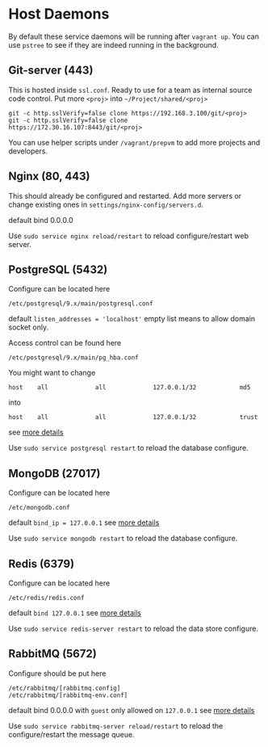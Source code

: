 Host Daemons
============
By default these service daemons will be running after `vagrant up`. You can use `pstree` to see if they are indeed running in the background.


## Git-server (443)
This is hosted inside `ssl.conf`. Ready to use for a team as internal source code control. Put more `<proj>` into `~/Project/shared/<proj>`
```
git -c http.sslVerify=false clone https://192.168.3.100/git/<proj>
git -c http.sslVerify=false clone https://172.30.16.107:8443/git/<proj>
```
You can use helper scripts under `/vagrant/prepvm` to add more projects and developers.


## Nginx (80, 443)
This should already be configured and restarted. Add more servers or change existing ones in `settings/nginx-config/servers.d`.

default bind 0.0.0.0

Use `sudo service nginx reload/restart` to reload configure/restart web server. 


## PostgreSQL (5432)
Configure can be located here
```
/etc/postgresql/9.x/main/postgresql.conf
```
default `listen_addresses = 'localhost'` empty list means to allow domain socket only.

Access control can be found here
```
/etc/postgresql/9.x/main/pg_hba.conf
```
You might want to change 
```
host    all             all             127.0.0.1/32            md5
```
into
```
host    all             all             127.0.0.1/32            trust
```
see [more details](http://www.postgresql.org/docs/devel/static/auth-pg-hba-conf.html)

Use `sudo service postgresql restart` to reload the database configure.


## MongoDB (27017)
Configure can be located here
```
/etc/mongodb.conf
```
default `bind_ip = 127.0.0.1` see [more details](http://docs.mongodb.org/v2.4/reference/configuration-options/)

Use `sudo service mongodb restart` to reload the database configure.


## Redis (6379)
Configure can be located here
```
/etc/redis/redis.conf
```
default `bind 127.0.0.1` see [more details](http://www.redis.io/topics/config)

Use `sudo service redis-server restart` to reload the data store configure.


## RabbitMQ (5672)
Configure should be put here
```
/etc/rabbitmq/[rabbitmq.config]
/etc/rabbitmq/[rabbitmq-env.conf]
```
default bind 0.0.0.0 with `guest` only allowed on `127.0.0.1` see [more details](https://www.rabbitmq.com/configure.html)

Use `sudo service rabbitmq-server reload/restart` to reload the configure/restart the message queue.
